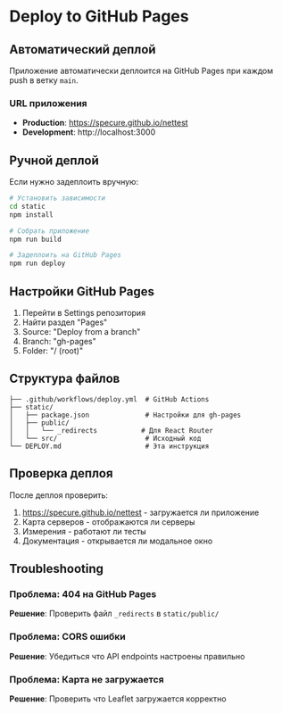 # Deploy to GitHub Pages

## Автоматический деплой

Приложение автоматически деплоится на GitHub Pages при каждом push в ветку `main`.

### URL приложения
- **Production**: https://specure.github.io/nettest
- **Development**: http://localhost:3000

## Ручной деплой

Если нужно задеплоить вручную:

```bash
# Установить зависимости
cd static
npm install

# Собрать приложение
npm run build

# Задеплоить на GitHub Pages
npm run deploy
```

## Настройки GitHub Pages

1. Перейти в Settings репозитория
2. Найти раздел "Pages"
3. Source: "Deploy from a branch"
4. Branch: "gh-pages"
5. Folder: "/ (root)"

## Структура файлов

```
├── .github/workflows/deploy.yml  # GitHub Actions
├── static/
│   ├── package.json              # Настройки для gh-pages
│   ├── public/
│   │   └── _redirects           # Для React Router
│   └── src/                      # Исходный код
└── DEPLOY.md                     # Эта инструкция
```

## Проверка деплоя

После деплоя проверить:
1. https://specure.github.io/nettest - загружается ли приложение
2. Карта серверов - отображаются ли серверы
3. Измерения - работают ли тесты
4. Документация - открывается ли модальное окно

## Troubleshooting

### Проблема: 404 на GitHub Pages
**Решение**: Проверить файл `_redirects` в `static/public/`

### Проблема: CORS ошибки
**Решение**: Убедиться что API endpoints настроены правильно

### Проблема: Карта не загружается
**Решение**: Проверить что Leaflet загружается корректно 